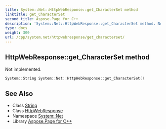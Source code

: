 ```yaml
---
title: System::Net::HttpWebResponse::get_CharacterSet method
linktitle: get_CharacterSet
second_title: Aspose.Page for C++
description: 'System::Net::HttpWebResponse::get_CharacterSet method. Not implemented in C++.'
type: docs
weight: 300
url: /cpp/system.net/httpwebresponse/get_characterset/
---
```

## HttpWebResponse::get_CharacterSet method


Not implemented.

```cpp
System::String System::Net::HttpWebResponse::get_CharacterSet()
```

## See Also

* Class [String](../../../system/string/)
* Class [HttpWebResponse](../)
* Namespace [System::Net](../../)
* Library [Aspose.Page for C++](../../../)
